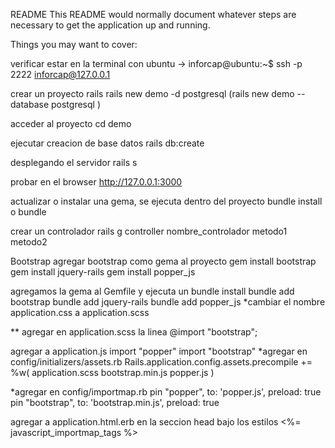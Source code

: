 README
This README would normally document whatever steps are necessary to get the application up and running.

Things you may want to cover:

verificar estar en la terminal con ubuntu -> inforcap@ubuntu:~$ ssh -p 2222 inforcap@127.0.0.1

crear un proyecto rails rails new demo -d postgresql (rails new demo --database postgresql )

acceder al proyecto cd demo

ejecutar creacion de base datos rails db:create

desplegando el servidor rails s

probar en el browser http://127.0.0.1:3000

actualizar o instalar una gema, se ejecuta dentro del proyecto bundle install o bundle

crear un controlador rails g controller nombre_controlador metodo1 metodo2


Bootstrap
agregar bootstrap como gema al proyecto gem install bootstrap gem install jquery-rails gem install popper_js

agregamos la gema al Gemfile y ejecuta un bundle install bundle add bootstrap bundle add jquery-rails bundle add popper_js
*cambiar el nombre application.css a application.scss

** agregar en application.scss la linea @import "bootstrap";

agregar a application.js import "popper" import "bootstrap"
*agregar en config/initializers/assets.rb Rails.application.config.assets.precompile += %w( application.scss bootstrap.min.js popper.js )

*agregar en config/importmap.rb pin "popper", to: 'popper.js', preload: true pin "bootstrap", to: 'bootstrap.min.js', preload: true

agregar a application.html.erb en la seccion head bajo los estilos <%= javascript_importmap_tags %>
